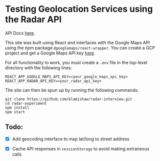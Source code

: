 # Testing Geolocation Services using the Radar API

API Docs [here](https://radar.com/documentation/api).

This site was built using React and interfaces with the Google Maps API using the npm package `@googlemaps/react-wrapper`. You can create a GCP project and get a Google Maps API key [here](https://developers.google.com/maps).

For all functionality to work, you must create a `.env` file in the top-level directory with the following lines:

```
REACT_APP_GOOGLE_MAPS_API_KEY=<your_google_maps_api_key>
REACT_APP_RADAR_API_KEY=<your_radar_api_key>
```

The site can then be spun up by running the following commands:

```
git clone https://github.com/blamishaw/radar-interview.git
cd radar-experiment
npm install
npm start
```
## Todo:
- [x] Add geocoding interface to map lat/long to street address

- [x] Cache API responses in `sessionStorage` to avoid making extraneous calls


